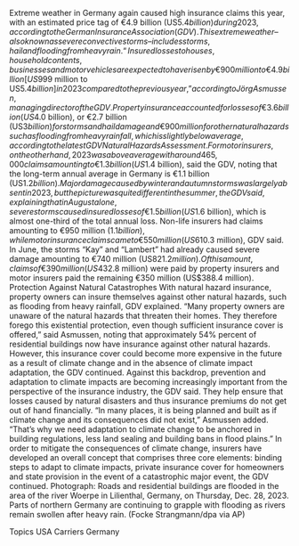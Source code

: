 Extreme weather in Germany again caused high insurance claims this year, with an estimated price tag of €4.9 billion (US$5.4 billion) during 2023, according to the German Insurance Association (GDV).
This extreme weather – also known as severe convective storms – includes storms, hail and flooding from heavy rain.
“Insured losses to houses, household contents, businesses and motor vehicles are expected to have risen by €900 million to €4.9 billion [US$999 million to US$5.4 billion] in 2023 compared to the previous year,” according to Jörg Asmussen, managing director of the GDV.
Property insurance accounted for losses of €3.6 billion (US$4.0 billion), or €2.7 billion (US$3 billion) for storms and hail damage and €900 million for other natural hazards such as flooding from heavy rainfall, which is slightly below average, according to the latest GDV Natural Hazards Assessment.
For motor insurers, on the other hand, 2023 was above average with around 465,000 claims amounting to €1.3 billion (US$1.4 billion), said the GDV, noting that the long-term annual average in Germany is €1.1 billion (US$1.2 billion).
Major damage caused by winter and autumn storms was largely absent in 2023, but the picture was quite different in the summer, the GDV said, explaining that in August alone, severe storms caused insured losses of €1.5 billion (US$1.6 billion), which is almost one-third of the total annual loss.
Non-life insurers had claims amounting to €950 million ($1.1 billion), while motor insurance claims came to €550 million (US$610.3 million), GDV said.
In June, the storms “Kay” and “Lambert” had already caused severe damage amounting to €740 million (US$821.2 million). Of this amount, claims of €390 million (US$432.8 million) were paid by property insurers and motor insurers paid the remaining €350 million (US$388.4 million).
Protection Against Natural Catastrophes
With natural hazard insurance, property owners can insure themselves against other natural hazards, such as flooding from heavy rainfall, GDV explained.
“Many property owners are unaware of the natural hazards that threaten their homes. They therefore forego this existential protection, even though sufficient insurance cover is offered,” said Asmussen, noting that approximately 54% percent of residential buildings now have insurance against other natural hazards.
However, this insurance cover could become more expensive in the future as a result of climate change and in the absence of climate impact adaptation, the GDV continued.
Against this backdrop, prevention and adaptation to climate impacts are becoming increasingly important from the perspective of the insurance industry, the GDV said. They help ensure that losses caused by natural disasters and thus insurance premiums do not get out of hand financially.
“In many places, it is being planned and built as if climate change and its consequences did not exist,” Asmussen added.
“That’s why we need adaptation to climate change to be anchored in building regulations, less land sealing and building bans in flood plains.”
In order to mitigate the consequences of climate change, insurers have developed an overall concept that comprises three core elements: binding steps to adapt to climate impacts, private insurance cover for homeowners and state provision in the event of a catastrophic major event, the GDV continued.
Photograph: Roads and residential buildings are flooded in the area of the river Woerpe in Lilienthal, Germany, on Thursday, Dec. 28, 2023. Parts of northern Germany are continuing to grapple with flooding as rivers remain swollen after heavy rain. (Focke Strangmann/dpa via AP)

Topics
USA
Carriers
Germany
